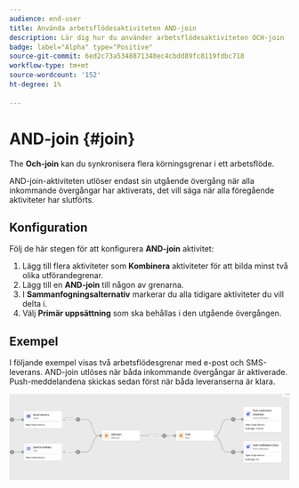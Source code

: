 ```yaml
---
audience: end-user
title: Använda arbetsflödesaktiviteten AND-join
description: Lär dig hur du använder arbetsflödesaktiviteten OCH-join
badge: label="Alpha" type="Positive"
source-git-commit: 6ed2c73a5348871348ec4cbdd89fc8119fdbc718
workflow-type: tm+mt
source-wordcount: '152'
ht-degree: 1%

---
```



# AND-join {#join}

The **Och-join** kan du synkronisera flera körningsgrenar i ett arbetsflöde.

AND-join-aktiviteten utlöser endast sin utgående övergång när alla inkommande övergångar har aktiverats, det vill säga när alla föregående aktiviteter har slutförts.

## Konfiguration

Följ de här stegen för att konfigurera **AND-join** aktivitet:

1. Lägg till flera aktiviteter som **Kombinera** aktiviteter för att bilda minst två olika utförandegrenar.
1. Lägg till en **AND-join** till någon av grenarna.
1. I **Sammanfogningsalternativ** markerar du alla tidigare aktiviteter du vill delta i.
1. Välj **Primär uppsättning** som ska behållas i den utgående övergången.

## Exempel

I följande exempel visas två arbetsflödesgrenar med e-post och SMS-leverans. AND-join utlöses när båda inkommande övergångar är aktiverade. Push-meddelandena skickas sedan först när båda leveranserna är klara.

![](../assets/workflow-andjoin-example.png)